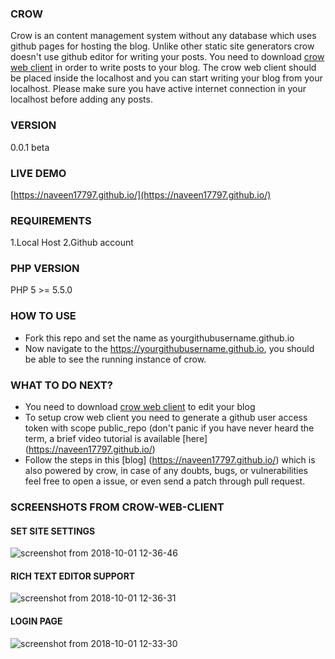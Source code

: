 ### CROW
Crow is an content management system without any database which uses github pages for hosting the blog. Unlike other static site generators crow doesn't use github editor for writing your posts. You need to download [crow web client](https://github.com/naveen17797/crow-web-client) in order to write posts to your blog. The crow web client should be placed inside the localhost and you can start writing your blog from your localhost. Please make sure you have active internet connection in your localhost before adding any posts.

### VERSION
0.0.1 beta

### LIVE DEMO
[https://naveen17797.github.io/](https://naveen17797.github.io/)

### REQUIREMENTS
1.Local Host
2.Github account

### PHP VERSION
 PHP 5 >= 5.5.0

### HOW TO USE
* Fork this repo and set the name as yourgithubusername.github.io
* Now navigate to the https://yourgithubusername.github.io, you should be able to see the running instance of crow.

### WHAT TO DO NEXT?
* You need to download [crow web client](https://github.com/naveen17797/crow-web-client) to edit your blog
* To setup crow web client you need to generate a github user access token with scope public_repo (don't panic if you have never heard the term, a brief video tutorial is available [here] (https://naveen17797.github.io/)
* Follow the steps in this [blog] (https://naveen17797.github.io/) which is also powered by crow, in case of any doubts, bugs, or vulnerabilities feel free to open a issue, or even send a patch through pull request.

### SCREENSHOTS FROM CROW-WEB-CLIENT
#### SET SITE SETTINGS
![screenshot from 2018-10-01 12-36-46](https://user-images.githubusercontent.com/18109258/46274353-c531fb00-c576-11e8-963d-0e05308cf09e.png)
#### RICH TEXT EDITOR SUPPORT
![screenshot from 2018-10-01 12-36-31](https://user-images.githubusercontent.com/18109258/46274354-c5ca9180-c576-11e8-9471-fcfb1987589c.png)

#### LOGIN PAGE 
![screenshot from 2018-10-01 12-33-30](https://user-images.githubusercontent.com/18109258/46274355-c5ca9180-c576-11e8-9fef-47e78288bab8.png)

